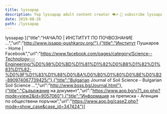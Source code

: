 ```yaml
---
title: lyssapap
description: Top lyssapap adult content creator 👁♐️ 👑 subscribe lyssapap to my porn site below IG lyssapap
date: 2019-08-26
path: /lyssapap
---
```


lyssapap
[{"title":"НАЧАЛО | ИНСТИТУТ ПО ПОЧВОЗНАНИЕ ...","url":"http://www.issapp-pushkarov.org/"},{"title":"Институт Пушкаров - Home | Facebook","url":"https://www.facebook.com/pages/category/Science--Technology---Engineering/%D0%98%D0%BD%D1%81%D1%82%D0%B8%D1%82%D1%83%D1%82-%D0%9F%D1%83%D1%88%D0%BA%D0%B0%D1%80%D0%BE%D0%B2-890974067739425/"},{"title":"Bulgarian Journal of Soil Science - Bulgarian Soil Science ...","url":"http://www.bsss.bg/Journal.html"},{"title":"Съдържание на документ","url":"https://www.aop.bg/v71_pp.php?mode=view2&id=9057060"},{"title":"Информация за преписка - Агенция по обществени поръчки","url":"https://www.aop.bg/case2.php?mode=show_case&case_id=347424"}]

